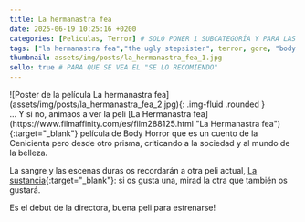 ```yaml
---
title: La hermanastra fea
date: 2025-06-19 10:25:16 +0200
categories: [Peliculas, Terror] # SOLO PONER 1 SUBCATEGORÍA Y PARA LAS SERIES PONER UN CARACTER INVISIBLE, COPIALO DE ENTRE LOS PARÉNTESIS (ㅤ), AL FINAL DE LA SUBCATEGORÍA, POR EJEMPLO [Series, "Thrillerㅤ"]
tags: ["la hermanastra fea","the ugly stepsister", terror, gore, "body horror", "emilie blichfeldt"]
thumbnail: assets/img/posts/la_hermanastra_fea_1.jpg
sello: true # PARA QUE SE VEA EL "SE LO RECOMIENDO"
---
```


<div class="row mb-4">
  <div class="col-md-5" markdown="1">
![Poster de la película La hermanastra fea](assets/img/posts/la_hermanastra_fea_2.jpg){: .img-fluid .rounded }
  </div>
  <div class="col-md-7" markdown="1">
... Y si no, animaos a ver la peli [La Hermanastra fea](https://www.filmaffinity.com/es/film288125.html "La Hermanastra fea"){:target="_blank"} película de Body Horror que es un cuento de la Cenicienta pero desde otro prisma, criticando a la sociedad y al mundo de la belleza.

La sangre y las escenas duras os recordarán a otra peli actual, [La sustancia](https://www.filmaffinity.com/es/film833687.html "La sustancia"){:target="_blank"}: si os gusta una, mirad la otra que también os gustará.

Es el debut de la directora, buena peli para estrenarse!
  </div>
</div>
